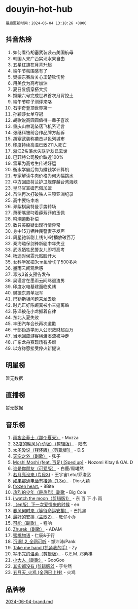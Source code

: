 # douyin-hot-hub

`最后更新时间：2024-06-04 13:18:26 +0800`

## 抖音热榜

1. 如何看待胡塞武装袭击美国航母
1. 韩国人来广西实现水果自由
1. 五星红旗在月背升起
1. 端午节氛围感有了
1. 樊振东赛后关心王楚钦伤势
1. 用美食为高考加油
1. 夏日显瘦穿搭大赏
1. 嫦娥六号完成世界首次月背挖土
1. 端午节粽子测评来咯
1. 石宇奇登顶世界第一
1. 孙颖莎女单夺冠
1. 胡歌说高圆圆值得一辈子喜欢
1. 重庆山林现坠落飞机系谣言
1. 张继科被前合作品牌方起诉
1. 胡塞武装称袭击以色列城市
1. 印度持续高温已致211人死亡
1. 浙江2名落水失联驴友已去世
1. 巴菲特公司股价跌近100%
1. 雷军为高考生传递好运
1. 衡水学霸后悔为赚钱学计算机
1. 专家解读牛肉价格为何大幅跳水
1. 中方回应荷兰护卫舰穿越台湾海峡
1. 皇马官宣姆巴佩加盟
1. 苗浩再次打破铁人三项亚洲纪录
1. 高中要结束咯
1. 邓紫棋奥特曼手势转场
1. 萧蘅嘴里叼着薛芳菲的玉佩
1. 鸣潮道歉补偿
1. 数只美股疑出现行情异常
1. 身中15刀牺牲民警妻子发声
1. 周星驰新剧上线1小时播放破百万
1. 秦海璐保剑锋新剧中年失业
1. 武汉牺牲民警女儿即将高考
1. 杨迪对侯雯元贴脸开大
1. 女科学家把3cm鱼骨切了500多片
1. 墨雨云间观后感
1. 毒液3首支预告发布
1. 吴谨言在墨雨云间骂退渣男
1. 印度水电基建面临炙烤
1. 樊振东男单冠军
1. 巴勒斯坦问题来龙去脉
1. 时光正好陈婉真被小三逼离婚
1. 陈泽被花小龙抓着自律
1. 东北入夏失败
1. 丰田汽车会长再次道歉
1. 干部伪造学历入公职敛财超百万
1. 当地回应游客横渡溪流被冲走
1. 广东龙舟赛现场有多燃
1. 以方称愿接受停火新提议

## 明星榜

暂无数据

## 直播榜

暂无数据

## 音乐榜

1. [雨夜金菲士（那个夏天）](https://sf5-hl-cdn-tos.douyinstatic.com/obj/tos-cn-ve-2774/osPmPLDWQBBE2Z6bftCgYwkFaF4pEYEneXaZQs) - Mozza
1. [32度的晚风(心动版）（剪辑版）](https://sf3-cdn-tos.douyinstatic.com/obj/tos-cn-ve-2774/owNyabsyWdzUulxhoJfK8IBXgp0UMQAHpvGh2B) - 陆杰
1. [太多没说（释怀版）（剪辑版1）](https://sf5-hl-cdn-tos.douyinstatic.com/obj/tos-cn-ve-2774/oEbKIiDC0BA8CJOQHYA6aeCVYeHgckHdntZSDj) - D.S
1. [天空之外（副歌）](https://sf3-cdn-tos.douyinstatic.com/obj/tos-cn-ve-2774/oAYn0BTp8jS8iSyZSHMUWAikyvAWI1c7aiJTr) - 弦子
1. [Moshi Moshi (feat. 百足) [Sped up]](https://sf3-cdn-tos.douyinstatic.com/obj/tos-cn-ve-2774/ocCPFQcXJLeroaIdQLIGAoeeYM3OAUYGDguHXz) - Nozomi Kitay & GAL D
1. [谁是你朋友（可爱版）](https://sf5-hl-cdn-tos.douyinstatic.com/obj/tos-cn-ve-2774/owKjggBwGZexYCjVAIeEFURf1LJTjMDaK6AzKN) - 白鹿/周翊然
1. [若月亮没来 (片段3)](https://sf5-hl-cdn-tos.douyinstatic.com/obj/tos-cn-ve-2774/okfyEUsGW1B1ovJi5JiN9IjvAT2lMwA054GoEB) - 王宇宙Leto/乔浚丞
1. [如果那通电话有接通（1.3x）](https://sf5-hl-cdn-tos.douyinstatic.com/obj/tos-cn-ve-2774/ocJeJKhUhAJG8EYZiEFfGFAPkD3beMQ5mwDv1e) - Dior大颖
1. [frozen heart.](https://sf5-hl-cdn-tos.douyinstatic.com/obj/tos-cn-ve-2774/oIIWJfyjIACZA9zQMtnJ6hQQhFC4vhCupoRBsO) - 8Bite
1. [热烈的少年（是热烈）副歌](https://sf6-cdn-tos.douyinstatic.com/obj/tos-cn-ve-2774/owVNI0CLDAUMtSz6TEYvfFBFL4UDFFhLfgK8fa) - Big Cole
1. [i watch the moon（剪辑版1）](https://sf3-cdn-tos.douyinstatic.com/obj/tos-cn-ve-2774/o0I9mSChzHZANMJIEBfkCQzzg6N5WAcVtqft9P) - 东 百 下 小 雨
1. [（en版）下一次爱情来的时候](https://sf5-hl-cdn-tos.douyinstatic.com/obj/tos-cn-ve-2774/owZIscFWHUMFAbrAisiax4ioKVNAKH9jYvbBk) - en
1. [春风何时来（等待命运安排）](https://sf5-hl-cdn-tos.douyinstatic.com/obj/tos-cn-ve-2774/oICBNbD3gelMfB4WgiD1KI2jQtXZE2FgHLwtsl) - 巴扎黑
1. [最好的安排（主歌2）](https://sf5-hl-cdn-tos.douyinstatic.com/obj/tos-cn-ve-2774/oMMZX1DuHpMwgoDztBmZswgQnbCeeANZxBHkFY) - 旺仔小乔
1. [可能（副歌）](https://sf5-hl-cdn-tos.douyinstatic.com/obj/tos-cn-ve-2774/cde1731888894259b333569393c2fb51) - 程响
1. [Zhurek（副歌）](https://sf5-hl-cdn-tos.douyinstatic.com/obj/tos-cn-ve-2774/ooQm8FBZQDlf0btEYgVpCcSCQfrdJGBEKZYBGS) - ADAM
1. [蜜桃物语](https://sf5-hl-cdn-tos.douyinstatic.com/obj/tos-cn-ve-2774/oIhOSCZtIACtYU4XQkngiW9kCBfVD1Fz9IYeqL) - 仁辰&于行
1. [沉溺1.2_全网可听](https://sf6-cdn-tos.douyinstatic.com/obj/tos-cn-ve-2774/ok2QoiBqsWAX9McZmWiI9gAB0EzwD4Xj6yfmtH) - 邹沛沛/Pank
1. [Take me hand (抓紧我的手)](https://sf6-cdn-tos.douyinstatic.com/obj/tos-cn-ve-2774/os8GB2fDQQmJZTmtomg0gHX5fBACiEgcFgEKYg) - Zy
1. [写不完的温柔（剪辑版）](https://sf5-hl-cdn-tos.douyinstatic.com/obj/tos-cn-ve-2774/oYBzzZQJ233GfwkemJJffAIWgeIYrjZfWhHTcG) - G.E.M. 邓紫棋
1. [小大人（副歌）](https://sf3-cdn-tos.douyinstatic.com/obj/tos-cn-ve-2774/oIhaDwehWhLFsVIG7QIICLLazDNGJAGg5geeb4) - GooGoo
1. [其实都没有 (剪辑版2)](https://sf5-hl-cdn-tos.douyinstatic.com/obj/tos-cn-ve-2774/oEBNQenHZtBhxYjGgUDQk0BCHTigQafgFlbQ7k) - 于冬然
1. [五月天_火鸡 (全网已上线)](https://sf5-hl-cdn-tos.douyinstatic.com/obj/tos-cn-ve-2774/oEtOMSQZstjlJ4nfBEgeqN29IbWjkmDBrFtF2C) - 火鸡

## 品牌榜

[2024-06-04-brand.md](2024-06-04-brand.md)
